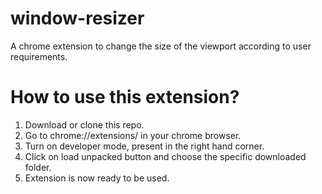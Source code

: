 # window-resizer
A chrome extension to change the size of the viewport according to user requirements.

# How to use this extension?
1. Download or clone this repo.
2. Go to chrome://extensions/ in your chrome browser.
3. Turn on developer mode, present in the right hand corner.
4. Click on load unpacked button and choose the specific downloaded folder.
5. Extension is now ready to be used.
